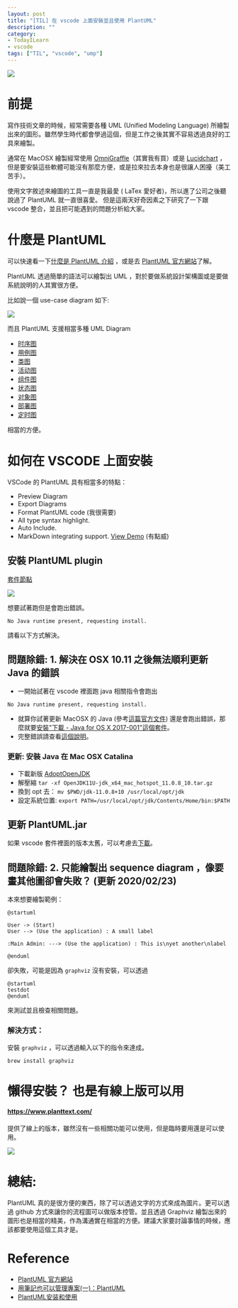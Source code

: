 ```yaml
---
layout: post
title: "[TIL] 在 vscode 上面安裝並且使用 PlantUML"
description: ""
category: 
- TodayILearn
- vscode
tags: ["TIL", "vscode", "ump"]
---
```


![](https://github.com/qjebbs/vscode-plantuml/raw/master/images/auto_update_demo.gif)



# 前提

寫作技術文章的時候，經常需要各種 UML (Unified Modeling Language)  所繪製出來的圖形。雖然學生時代都會學過這個，但是工作之後其實不容易透過良好的工具來繪製。 

通常在 MacOSX 繪製經常使用 [OmniGraffle](https://www.omnigroup.com/omnigraffle/)（其實我有買）或是 [Lucidchart](https://www.lucidchart.com/) ，但是要安裝這些軟體可能沒有那麼方便，或是拉來拉去本身也是很讓人困擾（美工苦手）。

使用文字敘述來繪圖的工具一直是我最愛 ( LaTex  愛好者)，所以進了公司之後聽說過了 PlantUML 就一直很喜愛。 但是這兩天好奇因素之下研究了一下跟 vscode 整合，並且把可能遇到的問題分析給大家。



# 什麼是 PlantUML

可以快速看一下[什麼是 PlantUML 介紹](<http://blog.javachen.com/2016/02/29/plantuml-install-and-usage.html>) ，或是去 [PlantUML 官方網站](http://plantuml.com/zh/index)了解。

PlantUML 透過簡單的語法可以繪製出 UML ，對於要做系統設計架構圖或是要做系統說明的人其實很方便。

比如說一個  use-case diagram 如下:



![](../images/2019/plantuml_usecase.png)

而且 PlantUML 支援相當多種 UML Diagram 

- [时序图](http://plantuml.com/zh/sequence-diagram)
- [用例图](http://plantuml.com/zh/use-case-diagram)
- [类图](http://plantuml.com/zh/class-diagram)
- [活动图](http://plantuml.com/zh/activity-diagram-beta) 
- [组件图](http://plantuml.com/zh/component-diagram)
- [状态图](http://plantuml.com/zh/state-diagram)
- [对象图](http://plantuml.com/zh/object-diagram)
- [部署图](http://plantuml.com/zh/deployment-diagram) 
- [定时图](http://plantuml.com/zh/timing-diagram) 

相當的方便。



# 如何在 VSCODE 上面安裝

VSCode 的 PlantUML 具有相當多的特點：

- Preview Diagram
- Export Diagrams
- Format PlantUML code (我很需要)
- All type syntax highlight.
- Auto Include.
- MarkDown integrating support. [View Demo](https://marketplace.visualstudio.com/items?itemName=jebbs.plantuml#markdown-integrating) (有點威)





## 安裝 PlantUML plugin

[套件節點](https://marketplace.visualstudio.com/items?itemName=jebbs.plantuml)

![](https://jebbs.gallerycdn.vsassets.io/extensions/jebbs/plantuml/2.10.9/1553568269999/Microsoft.VisualStudio.Services.Icons.Default)





想要試著跑但是會跑出錯誤。

`No Java runtime present, requesting install.`

請看以下方式解決。



## 問題除錯: 1. 解決在 OSX 10.11 之後無法順利更新 Java 的錯誤

- 一開始試著在 vscode 裡面跑 java 相關指令會跑出

```
No Java runtime present, requesting install.
```

- 就算你試著更新 MacOSX 的 Java (參考[這篇官方文件](https://www.java.com/zh_TW/download/help/mac_java_update.xml)) 還是會跑出錯誤，那麼就要[安裝"下載 - Java for OS X 2017-001"這個套件](https://support.apple.com/kb/DL1572?locale=zh_TW)。
- 完整錯誤請查看[這個說明](https://java.com/en/download/faq/yosemite_java.xml)。

### 更新: 安裝 Java 在 Mac OSX Catalina

- 下載新版 [AdoptOpenJDK](https://adoptopenjdk.net/installation.html?variant=openjdk11&jvmVariant=hotspot#x64_mac-jdk)
- 解壓縮 `tar -xf OpenJDK11U-jdk_x64_mac_hotspot_11.0.8_10.tar.gz`
- 換到 opt 去：  `mv $PWD/jdk-11.0.8+10 /usr/local/opt/jdk`
- 設定系統位置: `export PATH=/usr/local/opt/jdk/Contents/Home/bin:$PATH`





## 更新 PlantUML.jar

如果 vscode 套件裡面的版本太舊，可以考慮去[下載](https://sourceforge.net/projects/plantuml/)。





## 問題除錯: 2. 只能繪製出 sequence diagram ，像要畫其他圖卻會失敗？ (更新 2020/02/23)

本來想要繪製範例：

```
@startuml

User -> (Start)
User --> (Use the application) : A small label

:Main Admin: ---> (Use the application) : This is\nyet another\nlabel

@enduml
```



卻失敗，可能是因為 `graphviz` 沒有安裝，可以透過

```
@startuml
testdot
@enduml
```

來測試並且檢查相關問題。

### 解決方式：

安裝 `graphviz` ，可以透過輸入以下的指令來達成。

```
brew install graphviz
```





#  懶得安裝？ 也是有線上版可以用

#### <https://www.planttext.com/>

提供了線上的版本，雖然沒有一些相關功能可以使用，但是臨時要用還是可以使用。

![](../images/2019/planttext.png)



# 總結:

PlantUML 真的是很方便的東西，除了可以透過文字的方式來成為圖片。更可以透過 github 方式來讓你的流程圖可以做版本控管。並且透過 Graphviz 繪製出來的圖形也是相當的精美，作為溝通實在相當的方便。建議大家要討論事情的時候，應該都要使用這個工具才是。



# Reference

- [PlantUML 官方網站](http://plantuml.com/zh/index)
- [用筆記也可以管理專案(一)：PlantUML](https://jonny-huang.github.io/projects/01_plantuml/)
- [PlantUML安装和使用](<http://blog.javachen.com/2016/02/29/plantuml-install-and-usage.html>)